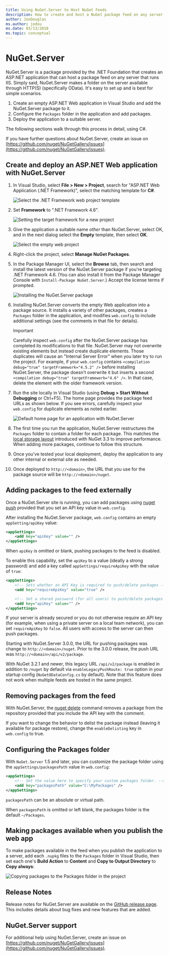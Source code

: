 ```yaml
---
title: Using NuGet.Server to Host NuGet Feeds
description: How to create and host a NuGet package feed on any server running IIS using NuGet.Server, making packages available through HTTP and OData.
author: JonDouglas
ms.author: jodou
ms.date: 03/13/2018
ms.topic: conceptual
---
```


# NuGet.Server

NuGet.Server is a package provided by the .NET Foundation that creates an ASP.NET application that can host a package feed on any server that runs IIS. Simply said, NuGet.Server makes a folder on the server available through HTTP(S) (specifically OData). It's easy to set up and is best for simple scenarios.

1. Create an empty ASP.NET Web application in Visual Studio and add the NuGet.Server package to it.
1. Configure the `Packages` folder in the application and add packages.
1. Deploy the application to a suitable server.

The following sections walk through this process in detail, using C#.

If you have further questions about NuGet.Server, create an issue on [https://github.com/nuget/NuGetGallery/issues](https://github.com/nuget/NuGetGallery/issues).

## Create and deploy an ASP.NET Web application with NuGet.Server

1. In Visual Studio, select **File > New > Project**, search for "ASP.NET Web Application (.NET Framework)", select the matching template for **C#**.

    ![Select the .NET Framework web project template](media/Hosting_00-NuGet.Server-ProjectType.png)

1. Set **Framework** to ".NET Framework 4.6".

    ![Setting the target framework for a new project](media/Hosting_01-NuGet.Server-Set4.6.png)

1. Give the application a suitable name *other* than NuGet.Server, select OK, and in the next dialog select the **Empty** template, then select **OK**.

    ![Select the empty web project](media/Hosting_02-NuGet.Server-Empty.png)

1. Right-click the project, select **Manage NuGet Packages**.

1. In the Package Manager UI, select the **Browse** tab, then search and install the latest version of the NuGet.Server package if you're targeting .NET Framework 4.6. (You can also install it from the Package Manager Console with `Install-Package NuGet.Server`.) Accept the license terms if prompted.

    ![Installing the NuGet.Server package](media/Hosting_03-NuGet.Server-Package.png)

1. Installing NuGet.Server converts the empty Web application into a package source. It installs a variety of other packages, creates a `Packages` folder in the application, and modifies `web.config` to include additional settings (see the comments in that file for details).

    > [!Important]
    > Carefully inspect `web.config` after the NuGet.Server package has completed its modifications to that file. NuGet.Server may not overwrite existing elements but instead create duplicate elements. Those duplicates will cause an "Internal Server Error" when you later try to run the project. For example, if your `web.config` contains `<compilation debug="true" targetFramework="4.5.2" />` before installing NuGet.Server, the package doesn't overwrite it but inserts a second `<compilation debug="true" targetFramework="4.6" />`. In that case, delete the element with the older framework version.

1. Run the site locally in Visual Studio (using **Debug > Start Without Debugging** or Ctrl+F5). The home page provides the package feed URLs as shown below. If you see errors, carefully inspect your `web.config` for duplicate elements as noted earlier.

    ![Default home page for an application with NuGet.Server](media/Hosting_04-NuGet.Server-FeedHomePage.png)

1.  The first time you run the application, NuGet.Server restructures the `Packages` folder to contain a folder for each package. This matches the [local storage layout](https://blog.nuget.org/20151118/nuget-3.3.html#folder-based-repository-commands) introduced with NuGet 3.3 to improve performance. When adding more packages, continue to follow this structure.

1. Once you've tested your local deployment, deploy the application to any other internal or external site as needed.

1. Once deployed to `http://<domain>`, the URL that you use for the package source will be `http://<domain>/nuget`.

## Adding packages to the feed externally

Once a NuGet.Server site is running, you can add packages using [nuget push](../reference/cli-reference/cli-ref-push.md) provided that you set an API key value in `web.config`.

After installing the NuGet.Server package, `web.config` contains an empty `appSetting/apiKey` value:

```xml
<appSettings>
    <add key="apiKey" value="" />
</appSettings>
```

When `apiKey` is omitted or blank, pushing packages to the feed is disabled.

To enable this capability, set the `apiKey` to a value (ideally a strong password) and add a key called `appSettings/requireApiKey` with the value of `true`:

```xml
<appSettings>
    <!-- Sets whether an API Key is required to push/delete packages -->
    <add key="requireApiKey" value="true" />

    <!-- Set a shared password (for all users) to push/delete packages -->
    <add key="apiKey" value="" />
</appSettings>
```

If your server is already secured or you do not otherwise require an API key (for example, when using a private server on a local team network), you can set `requireApiKey` to `false`. All users with access to the server can then push packages.

Starting with NuGet.Server 3.0.0, the URL for pushing packages was change to `http://<domain>/nuget`. Prior to the
3.0.0 release, the push URL was `http://<domain>/api/v2/package`.

With NuGet 3.2.1 and newer, this legacy URL `/api/v2/package` is enabled in addition to `/nuget` by default via
`enableLegacyPushRoute: true` option in your startup config (`NuGetODataConfig.cs` by default). Note that this feature
does not work when multiple feeds are hosted in the same project.

## Removing packages from the feed

With NuGet.Server, the [nuget delete](../reference/cli-reference/cli-ref-delete.md) command removes a package from the repository provided that you include the API key with the comment.

If you want to change the behavior to delist the package instead (leaving it available for package restore), change the `enableDelisting` key in `web.config` to true.

## Configuring the Packages folder

With `NuGet.Server` 1.5 and later, you can customize the package folder using the `appSettings/packagesPath` value in `web.config`:

```xml
<appSettings>
    <!-- Set the value here to specify your custom packages folder. -->
    <add key="packagesPath" value="C:\MyPackages" />
</appSettings>
```

`packagesPath` can be an absolute or virtual path.

When `packagesPath` is omitted or left blank, the packages folder is the default `~/Packages`.

## Making packages available when you publish the web app

To make packages available in the feed when you publish the application to a server, add each `.nupkg` files to the `Packages` folder in Visual Studio, then set each one's **Build Action** to **Content** and **Copy to Output Directory** to **Copy always**:

![Copying packages to the Packages folder in the project](media/Hosting_05-NuGet.Server-Package-Folder.png)

## Release Notes

Release notes for NuGet.Server are available on the [GitHub release page](https://github.com/NuGet/NuGet.Server/releases).
This includes details about bug fixes and new features that are added.

## NuGet.Server support

For additional help using NuGet.Server, create an issue on [https://github.com/nuget/NuGetGallery/issues](https://github.com/nuget/NuGetGallery/issues).
